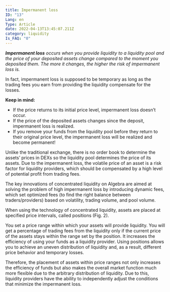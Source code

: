 ```yaml
---
title: Impermanent loss
ID: "13"
Lang: en
Type: Article
date: 2022-04-13T13:45:07.211Z
category: liquidity
Is_FAQ: "0"
---
```

***Impermanent loss** occurs when you provide liquidity to a liquidity pool and the price of your deposited assets change compared to the moment you deposited them. The more it changes, the higher the risk of impermanent loss is.* 

In fact, impermanent loss is supposed to be temporary as long as the trading fees you earn from providing the liquidity compensate for the losses.

**Keep in mind:**

* If the price returns to its initial price level, impermanent loss doesn’t occur.
* If the price of the deposited assets changes since the deposit, impermanent loss is realized.
* If you remove your funds from the liquidity pool before they return to their original price level, the impermanent loss will be realized and become permanent!

Unlike the traditional exchange, there is no order book to determine the assets’ prices in DEXs so the liquidity pool determines the price of its assets. Due to the impermanent loss, the volatile price of an asset is a risk factor for liquidity providers, which should be compensated by a high level of potential profit from trading fees.

The key innovations of concentrated liquidity on Algebra are aimed at solving the problem of high impermanent loss by introducing dynamic fees, which set optimized fees (to find the right balance between traders/providers) based on volatility, trading volume, and pool volume.

When using the technology of concentrated liquidity, assets are placed at specified price intervals, called positions (Fig. 2). 

You set a price range within which your assets will provide liquidity. You will get a percentage of trading fees from the liquidity only if the current price of the assets stays within the range set by the position. It increases the efficiency of using your funds as a liquidity provider. Using positions allows you to achieve an uneven distribution of liquidity and, as a result, different price behavior and temporary losses.

Therefore, the placement of assets within price ranges not only increases the efficiency of funds but also makes the overall market function much more flexible due to the arbitrary distribution of liquidity. Due to this, liquidity providers have the ability to independently adjust the conditions that minimize the impermanent loss.